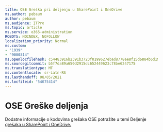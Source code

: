 ```yaml
---
title: OSE Greška pri deljenju u SharePoint i OneDrive
ms.author: pebaum
author: pebaum
ms.audience: ITPro
ms.topic: article
ms.service: o365-administration
ROBOTS: NOINDEX, NOFOLLOW
localization_priority: Normal
ms.custom:
- "1939"
- "9000314"
ms.openlocfilehash: c54483916b2391b3723f0199627ebad8778ee8f15d6884b6d19b1f59f7093918
ms.sourcegitcommit: b5f7da89a650d2915dc652449623c78be6247175
ms.translationtype: MT
ms.contentlocale: sr-Latn-RS
ms.lasthandoff: 08/05/2021
ms.locfileid: "54075414"
---
```

# <a name="ose-sharing-errors"></a>OSE Greške deljenja

Dodatne informacije o kodovima grešaka OSE potražite u temi Deljenje [grešaka u SharePoint i OneDrive.](https://docs.microsoft.com/sharepoint/sharepoint-onedrive-error-message)
